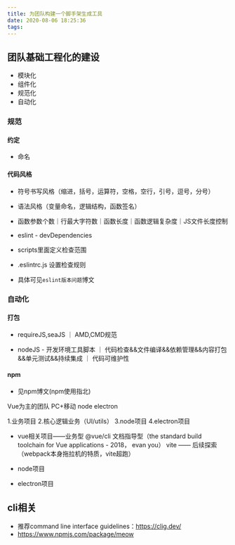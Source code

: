 ```yaml
---
title: 为团队构建一个脚手架生成工具
date: 2020-08-06 18:25:36
tags:
---
```

## 团队基础工程化的建设
- 模块化
- 组件化
- 规范化
- 自动化

### 规范
#### 约定
- 命名
#### 代码风格
- 符号书写风格（缩进，括号，运算符，空格，空行，引号，逗号，分号）
- 语法风格（变量命名，逻辑结构，函数签名）
- 函数参数个数｜行最大字符数｜函数长度｜函数逻辑复杂度｜JS文件长度控制

- eslint - devDependencies
- scripts里面定义检查范围
- .eslintrc.js 设置检查规则
- 具体可见```eslint版本问题```博文


### 自动化
#### 打包
- requireJS,seaJS ｜ AMD,CMD规范

- nodeJS - 开发环境工具脚本 ｜ 代码检查&&文件编译&&依赖管理&&内容打包&&单元测试&&持续集成 ｜ 代码可维护性

#### npm
- 见npm博文(npm使用指北)


Vue为主的团队
PC+移动
node
electron


1.业务项目
2.核心逻辑业务（UI/utils）
3.node项目
4.electron项目

- vue相关项目——业务型
@vue/cli
文档指导型（the standard build toolchain for Vue applications - 2018， evan you）
vite —— 后续探索 （webpack本身拖拉机的特质，vite超跑）

- node项目



- electron项目

## cli相关
- 推荐command line interface guidelines：https://clig.dev/
- https://www.npmjs.com/package/meow

